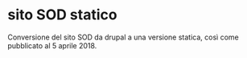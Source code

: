 # sito SOD statico

Conversione del sito SOD da drupal a una versione statica, così come pubblicato al 5 aprile 2018.
